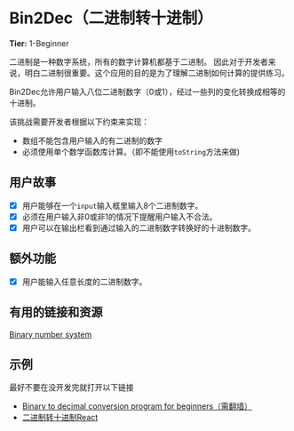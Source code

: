 # Bin2Dec（二进制转十进制）

**Tier:** 1-Beginner

二进制是一种数字系统，所有的数字计算机都基于二进制。
因此对于开发者来说，明白二进制很重要。这个应用的目的是为了理解二进制如何计算的提供练习。

Bin2Dec允许用户输入八位二进制数字（0或1），经过一些列的变化转换成相等的十进制。

该挑战需要开发者根据以下约束来实现：
- 数组不能包含用户输入的有二进制的数字
- 必须使用单个数学函数库计算。（即不能使用`toString`方法来做)

## 用户故事

-   [x] 用户能够在一个`input`输入框里输入8个二进制数字。
-   [x] 必须在用户输入非0或非1的情况下提醒用户输入不合法。
-   [x] 用户可以在输出栏看到通过输入的二进制数字转换好的十进制数字。

## 额外功能

-   [x] 用户能输入任意长度的二进制数字。

## 有用的链接和资源

[Binary number system](https://en.wikipedia.org/wiki/Binary_number)

## 示例

最好不要在没开发完就打开以下链接

-   [Binary to decimal conversion program for beginners（需翻墙）](https://www.youtube.com/watch?v=YMIALQE26KQ)
-   [二进制转十进制React](https://github.com/email2vimalraj/Bin2Dec)
